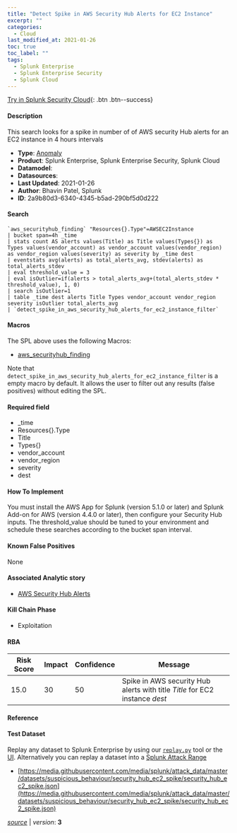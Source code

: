 ```yaml
---
title: "Detect Spike in AWS Security Hub Alerts for EC2 Instance"
excerpt: ""
categories:
  - Cloud
last_modified_at: 2021-01-26
toc: true
toc_label: ""
tags:
  - Splunk Enterprise
  - Splunk Enterprise Security
  - Splunk Cloud
---
```




[Try in Splunk Security Cloud](https://www.splunk.com/en_us/cyber-security.html){: .btn .btn--success}

#### Description

This search looks for a spike in number of of AWS security Hub alerts for an EC2 instance in 4 hours intervals

- **Type**: [Anomaly](https://github.com/splunk/security_content/wiki/object-Analytic-Types)
- **Product**: Splunk Enterprise, Splunk Enterprise Security, Splunk Cloud
- **Datamodel**: 
- **Datasources**: 
- **Last Updated**: 2021-01-26
- **Author**: Bhavin Patel, Splunk
- **ID**: 2a9b80d3-6340-4345-b5ad-290bf5d0d222

#### Search

```
`aws_securityhub_finding` "Resources{}.Type"=AWSEC2Instance 
| bucket span=4h _time 
| stats count AS alerts values(Title) as Title values(Types{}) as Types values(vendor_account) as vendor_account values(vendor_region) as vendor_region values(severity) as severity by _time dest 
| eventstats avg(alerts) as total_alerts_avg, stdev(alerts) as total_alerts_stdev 
| eval threshold_value = 3 
| eval isOutlier=if(alerts > total_alerts_avg+(total_alerts_stdev * threshold_value), 1, 0) 
| search isOutlier=1 
| table _time dest alerts Title Types vendor_account vendor_region severity isOutlier total_alerts_avg 
| `detect_spike_in_aws_security_hub_alerts_for_ec2_instance_filter`
```

#### Macros
The SPL above uses the following Macros:
* [aws_securityhub_finding](https://github.com/splunk/security_content/blob/develop/macros/aws_securityhub_finding.yml)

Note that `detect_spike_in_aws_security_hub_alerts_for_ec2_instance_filter` is a empty macro by default. It allows the user to filter out any results (false positives) without editing the SPL.

#### Required field
* _time
* Resources{}.Type
* Title
* Types{}
* vendor_account
* vendor_region
* severity
* dest


#### How To Implement
You must install the AWS App for Splunk (version 5.1.0 or later) and Splunk Add-on for AWS (version 4.4.0 or later), then configure your Security Hub inputs. The threshold_value should be tuned to your environment and schedule these searches according to the bucket span interval.

#### Known False Positives
None

#### Associated Analytic story
* [AWS Security Hub Alerts](/stories/aws_security_hub_alerts)


#### Kill Chain Phase
* Exploitation



#### RBA

| Risk Score  | Impact      | Confidence   | Message      |
| ----------- | ----------- |--------------|--------------|
| 15.0 | 30 | 50 | Spike in AWS security Hub alerts with title $Title$ for EC2 instance $dest$ |




#### Reference


#### Test Dataset
Replay any dataset to Splunk Enterprise by using our [`replay.py`](https://github.com/splunk/attack_data#using-replaypy) tool or the [UI](https://github.com/splunk/attack_data#using-ui).
Alternatively you can replay a dataset into a [Splunk Attack Range](https://github.com/splunk/attack_range#replay-dumps-into-attack-range-splunk-server)


* [https://media.githubusercontent.com/media/splunk/attack_data/master/datasets/suspicious_behaviour/security_hub_ec2_spike/security_hub_ec2_spike.json](https://media.githubusercontent.com/media/splunk/attack_data/master/datasets/suspicious_behaviour/security_hub_ec2_spike/security_hub_ec2_spike.json)



[*source*](https://github.com/splunk/security_content/tree/develop/detections/cloud/detect_spike_in_aws_security_hub_alerts_for_ec2_instance.yml) \| *version*: **3**